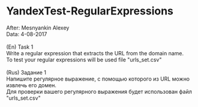 # YandexTest-RegularExpressions
After: Mesnyankin Alexey<br>
Data: 4-08-2017<br><br>
(En) Task 1<br>
Write a regular expression that extracts the URL from the domain name.<br>
To test your regular expressions will be used file "urls_set.csv"<br><br>
(Rus) Задание 1<br>
Напишите регулярное выражение, с помощью которого из URL можно извлечь его домен.<br> 
Для проверки вашего регулярного выражения будет использован файл "urls_set.csv"<br>
